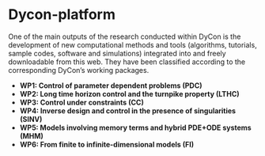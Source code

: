 # Dycon-platform
One of the main outputs of the research conducted within DyCon is the development of new computational methods and tools (algorithms, tutorials, sample codes, software and simulations) integrated into and freely downloadable from this web. They have been classified according to the corresponding DyCon’s working packages.

  - **WP1: Control of parameter dependent problems (PDC)**
  - **WP2: Long time horizon control and the turnpike property (LTHC)**
  - **WP3: Control under constraints (CC)**
  - **WP4: Inverse design and control in the presence of singularities (SINV)**
  - **WP5: Models involving memory terms and hybrid PDE+ODE systems (MHM)**
  - **WP6: From finite to infinite-dimensional models (FI)**
